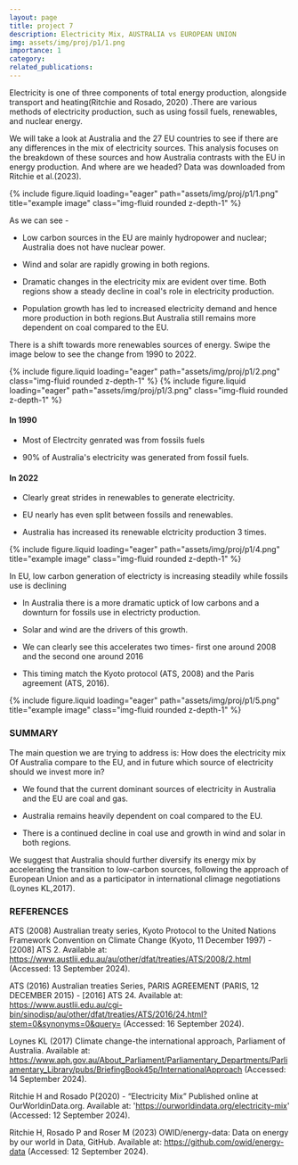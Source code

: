 ```yaml
---
layout: page
title: project 7
description: Electricity Mix, AUSTRALIA vs EUROPEAN UNION
img: assets/img/proj/p1/1.png
importance: 1
category: 
related_publications: 
---
```


Electricity is one of three components of total energy production, alongside transport and heating(Ritchie and Rosado, 2020) .There are various methods of electricity production, such as using fossil fuels, renewables, and nuclear energy.

We will take a look at Australia and the 27 EU countries to see if there are any differences in the mix of electricity sources. This analysis focuses on the breakdown of these sources and how Australia contrasts with the EU in energy production. And where are we headed? Data was downloaded from Ritchie et al.(2023).

<div class="row">
    <div class="col-sm mt-3 mt-md-0">
        {% include figure.liquid loading="eager" path="assets/img/proj/p1/1.png" title="example image" class="img-fluid rounded z-depth-1" %}
    </div>
</div>

As we can see -
- Low carbon sources in the EU are mainly hydropower and nuclear; Australia does not have nuclear power.

- Wind and solar are rapidly growing in both regions.

- Dramatic changes in the electricity mix are evident over time. Both regions show a steady decline in coal's role in electricity production.

- Population growth has led to increased electricity demand and hence more production in both regions.But Australia still remains more dependent on coal compared to the EU.

There is a shift towards more renewables sources of energy. Swipe the image below to see the change from 1990 to 2022.

<swiper-container keyboard="true" navigation="true" pagination="true" pagination-clickable="true" pagination-dynamic-bullets="true" rewind="true">
  <swiper-slide>{% include figure.liquid loading="eager" path="assets/img/proj/p1/2.png" class="img-fluid rounded z-depth-1" %}</swiper-slide>
  <swiper-slide>{% include figure.liquid loading="eager" path="assets/img/proj/p1/3.png" class="img-fluid rounded z-depth-1" %}</swiper-slide>
</swiper-container>

 #### In 1990

- Most of Electrcity genrated was from fossils fuels

- 90% of Australia's electricity was generated from fossil fuels.

#### In 2022

- Clearly great strides in renewables to generate electricity.

- EU nearly has even split between fossils and renewables.

- Australia has increased its renewable elctricity production 3 times.

<div class="row">
    <div class="col-sm mt-3 mt-md-0">
        {% include figure.liquid loading="eager" path="assets/img/proj/p1/4.png" title="example image" class="img-fluid rounded z-depth-1" %}
    </div>
</div>

In EU, low carbon  generation of electricty is increasing steadily while fossils use is declining

- In Australia there is a more dramatic uptick of low carbons and a downturn for fossils use in electricty production.

- Solar and wind are the drivers of this growth.
 
- We can clearly see this accelerates two times- first one around 2008 and the second one around 2016

- This timing match the Kyoto protocol (ATS, 2008)  and the Paris agreement (ATS, 2016).

<div class="row">
    <div class="col-sm mt-3 mt-md-0">
        {% include figure.liquid loading="eager" path="assets/img/proj/p1/5.png" title="example image" class="img-fluid rounded z-depth-1" %}
    </div>
</div>

### SUMMARY

The main question we are trying to address is: How does the electricity mix Of Australia compare to the EU, and in future which source of electricity should we invest more in?

- We found that  the current dominant sources of electricity in Australia and the EU are coal and gas.

- Australia remains heavily dependent on coal compared to the EU.

- There is a continued decline in coal use and growth in wind and solar in both regions. 

We suggest that Australia should further diversify its energy mix by accelerating the transition to low-carbon sources, following the approach of European Union and as a participator in international climage negotiations (Loynes KL,2017). 

### REFERENCES


ATS (2008) Australian treaty series, Kyoto Protocol to the United Nations Framework Convention on Climate Change (Kyoto, 11 December 1997) - [2008] ATS 2. Available at: https://www.austlii.edu.au/au/other/dfat/treaties/ATS/2008/2.html (Accessed: 13 September 2024).

ATS (2016) Australian treaties Series, PARIS AGREEMENT (PARIS, 12 DECEMBER 2015) - [2016] ATS 24. Available at: https://www.austlii.edu.au/cgi-bin/sinodisp/au/other/dfat/treaties/ATS/2016/24.html?stem=0&synonyms=0&query= (Accessed: 16 September 2024).

 Loynes KL (2017) Climate change-the international approach, Parliament of Australia. Available at: https://www.aph.gov.au/About_Parliament/Parliamentary_Departments/Parliamentary_Library/pubs/BriefingBook45p/InternationalApproach (Accessed: 14 September 2024).

Ritchie H and Rosado P(2020) - “Electricity Mix” Published online at OurWorldinData.org. Available at: 'https://ourworldindata.org/electricity-mix' (Accessed: 12 September 2024). 

Ritchie H, Rosado P and Roser M (2023) OWID/energy-data: Data on energy by our world in Data, GitHub. Available at: https://github.com/owid/energy-data (Accessed: 12 September 2024).

